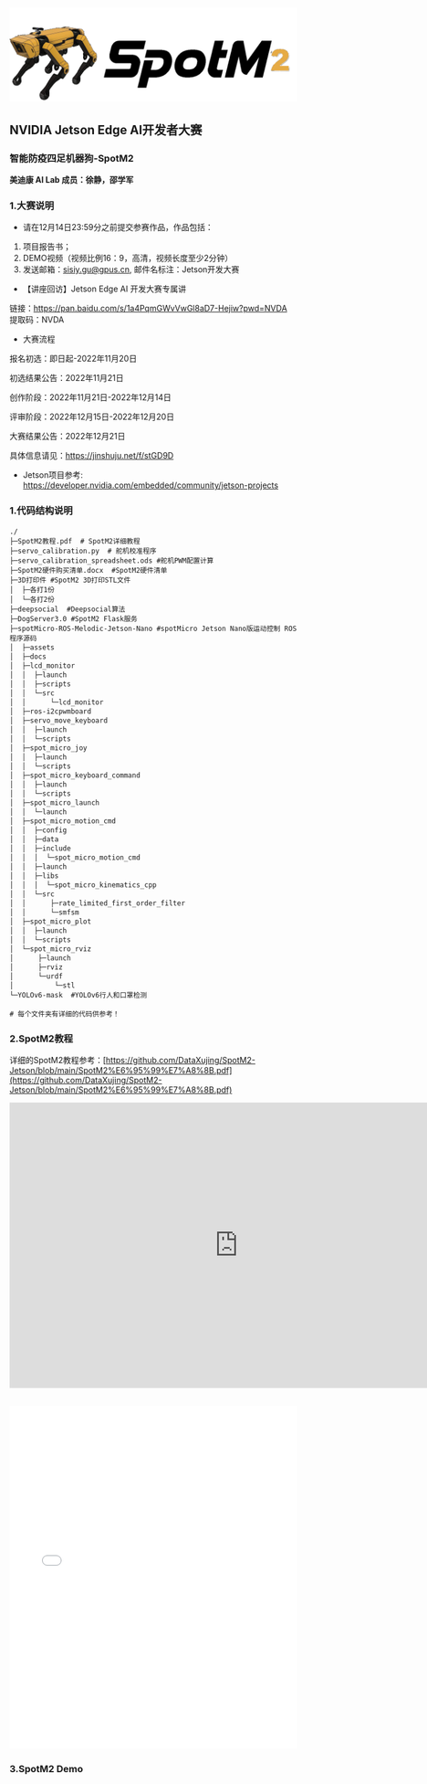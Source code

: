<div align='center'>
    <img src="./images/logo.png">
</div>



## NVIDIA Jetson Edge AI开发者大赛

### 智能防疫四足机器狗-SpotM2

**美迪康 AI Lab 成员：徐静，邵学军**

### 1.大赛说明

+ 请在12月14日23:59分之前提交参赛作品，作品包括：

1. 项目报告书；
2. DEMO视频（视频比例16：9，高清，视频长度至少2分钟）
3. 发送邮箱：sisiy.gu@gpus.cn, 邮件名标注：Jetson开发大赛

+ 【讲座回访】Jetson Edge AI 开发大赛专属讲

链接：https://pan.baidu.com/s/1a4PqmGWvVwGl8aD7-Hejiw?pwd=NVDA 
提取码：NVDA 

+ 大赛流程

报名初选：即日起-2022年11月20日

初选结果公告：2022年11月21日

创作阶段：2022年11月21日-2022年12月14日

评审阶段：2022年12月15日-2022年12月20日

大赛结果公告：2022年12月21日

具体信息请见：https://jinshuju.net/f/stGD9D

+ Jetson项目参考:
  https://developer.nvidia.com/embedded/community/jetson-projects



### 1.代码结构说明

```shell
./
├─SpotM2教程.pdf  # SpotM2详细教程
├─servo_calibration.py  # 舵机校准程序
├─servo_calibration_spreadsheet.ods #舵机PWM配置计算
├─SpotM2硬件购买清单.docx  #SpotM2硬件清单
├─3D打印件 #SpotM2 3D打印STL文件
│  ├─各打1份
│  └─各打2份
├─deepsocial  #Deepsocial算法
├─DogServer3.0 #SpotM2 Flask服务  
├─spotMicro-ROS-Melodic-Jetson-Nano #spotMicro Jetson Nano版运动控制 ROS程序源码
│  ├─assets
│  ├─docs
│  ├─lcd_monitor
│  │  ├─launch
│  │  ├─scripts
│  │  └─src
│  │      └─lcd_monitor
│  ├─ros-i2cpwmboard
│  ├─servo_move_keyboard
│  │  ├─launch
│  │  └─scripts
│  ├─spot_micro_joy
│  │  ├─launch
│  │  └─scripts
│  ├─spot_micro_keyboard_command
│  │  ├─launch
│  │  └─scripts
│  ├─spot_micro_launch
│  │  └─launch
│  ├─spot_micro_motion_cmd
│  │  ├─config
│  │  ├─data
│  │  ├─include
│  │  │  └─spot_micro_motion_cmd
│  │  ├─launch
│  │  ├─libs
│  │  │  └─spot_micro_kinematics_cpp
│  │  └─src
│  │      ├─rate_limited_first_order_filter
│  │      └─smfsm
│  ├─spot_micro_plot
│  │  ├─launch
│  │  └─scripts
│  └─spot_micro_rviz
│      ├─launch
│      ├─rviz
│      └─urdf
│          └─stl
└─YOLOv6-mask  #YOLOv6行人和口罩检测

# 每个文件夹有详细的代码供参考！

```



### 2.SpotM2教程

详细的SpotM2教程参考：[https://github.com/DataXujing/SpotM2-Jetson/blob/main/SpotM2%E6%95%99%E7%A8%8B.pdf](https://github.com/DataXujing/SpotM2-Jetson/blob/main/SpotM2%E6%95%99%E7%A8%8B.pdf)

<iframe src="https://github.com/DataXujing/SpotM2-Jetson/blob/main/SpotM2%E6%95%99%E7%A8%8B.pdf" style="width:800px; height:500px;" frameborder="0"></iframe>

```text

```

<embed id="pdfPlayer" src="./SpotM2教程.pdf" type="application/pdf" width="100%" height="600" >



### 3.SpotM2 Demo

